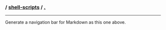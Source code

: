 ### / [shell-scripts](../) / [.](md-nav-gen)

-----------------------------------------------------------------------------------

Generate a navigation bar for Markdown as this one above.
